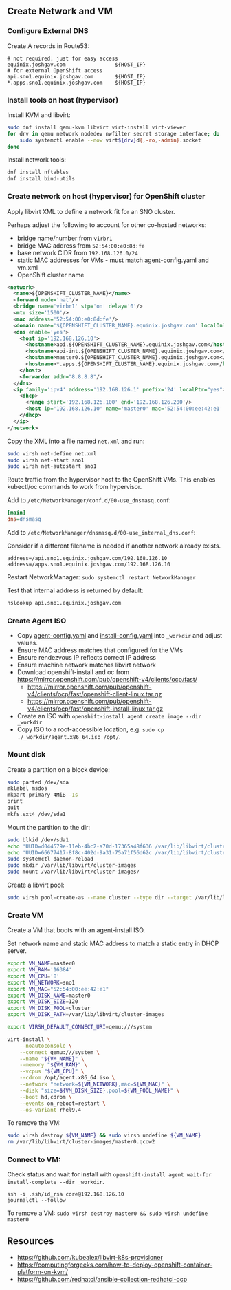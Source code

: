 ## Create Network and VM

### Configure External DNS

Create A records in Route53:

```
# not required, just for easy access
equinix.joshgav.com                ${HOST_IP}
# for external OpenShift access
api.sno1.equinix.joshgav.com       ${HOST_IP}
*.apps.sno1.equinix.joshgav.com    ${HOST_IP}
```

### Install tools on host (hypervisor)

Install KVM and libvirt:

```bash
sudo dnf install qemu-kvm libvirt virt-install virt-viewer
for drv in qemu network nodedev nwfilter secret storage interface; do
    sudo systemctl enable --now virt${drv}d{,-ro,-admin}.socket
done
```

Install network tools:

```bash
dnf install nftables
dnf install bind-utils
```

### Create network on host (hypervisor) for OpenShift cluster

Apply libvirt XML to define a network fit for an SNO cluster.

Perhaps adjust the following to account for other co-hosted networks:

- bridge name/number from `virbr1`
- bridge MAC address from `52:54:00:e0:8d:fe`
- base network CIDR from `192.168.126.0/24`
- static MAC addresses for VMs - must match agent-config.yaml and vm.xml
- OpenShift cluster name

```xml
<network>
  <name>${OPENSHIFT_CLUSTER_NAME}</name>
  <forward mode='nat'/>
  <bridge name='virbr1' stp='on' delay='0'/>
  <mtu size='1500'/>
  <mac address='52:54:00:e0:8d:fe'/>
  <domain name='${OPENSHIFT_CLUSTER_NAME}.equinix.joshgav.com' localOnly='yes'/>
  <dns enable='yes'>
    <host ip='192.168.126.10'>
      <hostname>api.${OPENSHIFT_CLUSTER_NAME}.equinix.joshgav.com</hostname>
      <hostname>api-int.${OPENSHIFT_CLUSTER_NAME}.equinix.joshgav.com</hostname>
      <hostname>master0.${OPENSHIFT_CLUSTER_NAME}.equinix.joshgav.com</hostname>
      <hostname>*.apps.${OPENSHIFT_CLUSTER_NAME}.equinix.joshgav.com</hostname>
    </host>
    <forwarder addr="8.8.8.8"/>
  </dns>
  <ip family='ipv4' address='192.168.126.1' prefix='24' localPtr="yes">
    <dhcp>
      <range start='192.168.126.100' end='192.168.126.200'/>
      <host ip='192.168.126.10' name='master0' mac='52:54:00:ee:42:e1' />
    </dhcp>
  </ip>
</network>
```

Copy the XML into a file named `net.xml` and run:

```bash
sudo virsh net-define net.xml
sudo virsh net-start sno1
sudo virsh net-autostart sno1
```

Route traffic from the hypervisor host to the OpenShift VMs. This enables kubectl/oc commands to work from hypervisor.

Add to `/etc/NetworkManager/conf.d/00-use_dnsmasq.conf`:

```ini
[main]
dns=dnsmasq
```

Add to `/etc/NetworkManager/dnsmasq.d/00-use_internal_dns.conf`:

Consider if a different filename is needed if another network already exists.

```
address=/api.sno1.equinix.joshgav.com/192.168.126.10
address=/apps.sno1.equinix.joshgav.com/192.168.126.10
```

Restart NetworkManager: `sudo systemctl restart NetworkManager`

Test that internal address is returned by default:

```bash
nslookup api.sno1.equinix.joshgav.com
```

### Create Agent ISO

- Copy [agent-config.yaml](./agent-config.template.yaml) and [install-config.yaml](./install-config.template.yaml) into `_workdir` and adjust values.
- Ensure MAC address matches that configured for the VMs
- Ensure rendezvous IP reflects correct IP address
- Ensure machine network matches libvirt network
- Download openshift-install and oc from <https://mirror.openshift.com/pub/openshift-v4/clients/ocp/fast/>
  - https://mirror.openshift.com/pub/openshift-v4/clients/ocp/fast/openshift-client-linux.tar.gz
  - https://mirror.openshift.com/pub/openshift-v4/clients/ocp/fast/openshift-install-linux.tar.gz
- Create an ISO with `openshift-install agent create image --dir _workdir`
- Copy ISO to a root-accessible location, e.g. `sudo cp ./_workdir/agent.x86_64.iso /opt/`.

### Mount disk

Create a partition on a block device:

```bash
sudo parted /dev/sda
mklabel msdos
mkpart primary 4MiB -1s
print
quit
mkfs.ext4 /dev/sda1
```

Mount the partition to the dir:

```bash
sudo blkid /dev/sda1
echo 'UUID=d044579e-11eb-4bc2-a70d-17365a48f636 /var/lib/libvirt/cluster-images ext4 defaults 0 2' >> /etc/fstab
echo 'UUID=66677417-8f8c-402d-9a31-75a71f56d62c /var/lib/libvirt/cluster-images ext4 defaults 0 2' >> /etc/fstab
sudo systemctl daemon-reload
sudo mkdir /var/lib/libvirt/cluster-images
sudo mount /var/lib/libvirt/cluster-images/
```

Create a libvirt pool:

```bash
sudo virsh pool-create-as --name cluster --type dir --target /var/lib/libvirt/cluster-images
```

### Create VM

Create a VM that boots with an agent-install ISO.

Set network name and static MAC address to match a static entry in DHCP server.

```bash
export VM_NAME=master0
export VM_RAM='16384'
export VM_CPU='8'
export VM_NETWORK=sno1
export VM_MAC="52:54:00:ee:42:e1"
export VM_DISK_NAME=master0
export VM_DISK_SIZE=120
export VM_DISK_POOL=cluster
export VM_DISK_PATH=/var/lib/libvirt/cluster-images

export VIRSH_DEFAULT_CONNECT_URI=qemu:///system

virt-install \
    --noautoconsole \
    --connect qemu:///system \
    --name "${VM_NAME}" \
    --memory "${VM_RAM}" \
    --vcpus "${VM_CPU}" \
    --cdrom /opt/agent.x86_64.iso \
    --network "network=${VM_NETWORK},mac=${VM_MAC}" \
    --disk "size=${VM_DISK_SIZE},pool=${VM_POOL_NAME}" \
    --boot hd,cdrom \
    --events on_reboot=restart \
    --os-variant rhel9.4
```

To remove the VM:

```bash
sudo virsh destroy ${VM_NAME} && sudo virsh undefine ${VM_NAME}
rm /var/lib/libvirt/cluster-images/master0.qcow2
```

### Connect to VM:

Check status and wait for install with `openshift-install agent wait-for install-complete --dir _workdir`.

```
ssh -i .ssh/id_rsa core@192.168.126.10
journalctl --follow
```

To remove a VM: `sudo virsh destroy master0 && sudo virsh undefine master0`

## Resources

- https://github.com/kubealex/libvirt-k8s-provisioner
- https://computingforgeeks.com/how-to-deploy-openshift-container-platform-on-kvm/
- https://github.com/redhatci/ansible-collection-redhatci-ocp
